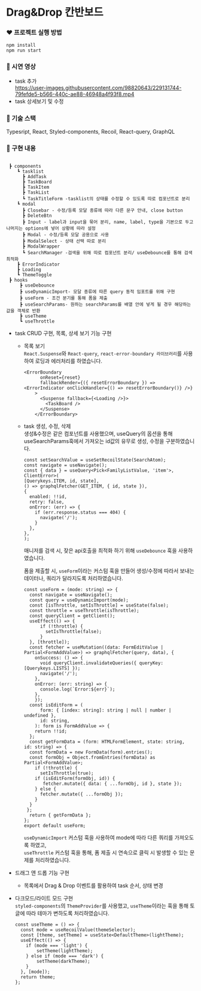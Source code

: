 # Drag&Drop 칸반보드

### ❤ 프로젝트 실행 방법

```
npm install
npm run start
```

### 🧡 시연 영상

- task 추가  
  https://user-images.githubusercontent.com/98820643/229131744-79fefde5-b566-440c-ae88-46948a4f93f8.mp4
- task 상세보기 및 수정

### 💛 기술 스택

Typesript, React, Styled-components, Recoil, React-query, GraphQL

### 💚 구현 내용

```

 ┣ components
    ┗ tasklist
      ┣ AddTask
      ┣ TaskBoard
      ┣ TaskItem
      ┣ TaskList
      ┗ TaskTitleForm -tasklist의 상태를 수정할 수 있도록 따로 컴포넌트로 분리
    ┗ modal
      ┣ Closebar - 수정/등록 모달 종류에 따라 다른 문구 안내, close button
      ┣ DeleteBtn
      ┣ Input - label과 input을 묶어 분리, name, label, type을 기본으로 두고 나머지는 options에 넣어 상황에 따라 설정
      ┣ Modal - 수정/등록 모달 공용으로 사용
      ┣ ModalSelect - 상태 선택 따로 분리
      ┣ ModalWrapper
      ┗ SearchManager -검색을 위해 따로 컴포넌트 분리/ useDebounce를 통해 검색 최적화
    ┣ ErrorIndicator
    ┣ Loading
    ┗ ThemeToggle
 ┣ hooks
     ┣ useDebounce
     ┣ useDynamicImport- 모달 종류에 따른 query 동적 임포트를 위해 구현
     ┣ useForm - 조건 분기를 통해 폼을 제출
     ┣ useSearchParams- 원하는 searchParams를 배열 안에 넣게 될 경우 해당하는 값을 객체로 반환
     ┣ useTheme
     ┗ useThrottle
```

- task CRUD 구현, 목록, 상세 보기 기능 구현

  - 목록 보기  
    `React.Suspense`와 `React-query`, `react-error-boundary 라이브러리`를 사용하여 로딩과 에러처리를 하였습니다.

    ```
    <ErrorBoundary
          onReset={reset}
          fallbackRender={({ resetErrorBoundary }) => <ErrorIndicator onClickHandler={() => resetErrorBoundary()} />}
        >
          <Suspense fallback={<Loading />}>
            <TaskBoard />
          </Suspense>
        </ErrorBoundary>

    ```

  - task 생성, 수정, 삭제  
    생성&수정은 같은 컴포넌트를 사용했으며, useQuery의 옵션을 통해 useSearchParams훅에서 가져오는 id값의 유무로 생성, 수정을 구분하였습니다.

    ```
    const setSearchValue = useSetRecoilState(SearchAtom);
    const navigate = useNavigate();
    const { data } = useQuery<Pick<FamilyListValue, 'item'>, ClientError>(
    [Querykeys.ITEM, id, state],
    () => graphqlFetcher(GET_ITEM, { id, state }),
    {
      enabled: !!id,
      retry: false,
      onError: (err) => {
        if (err.response.status === 404) {
          navigate('/');
        }
      },
    },
    );

    ```

    매니저를 검색 시, 잦은 api호출을 최적화 하기 위해 `useDebounce` 훅을 사용하였습니다.

    폼을 제출할 시, `useForm`이라는 커스텀 훅을 만들어 생성/수정에 따라서 보내는 데이터나, 쿼리가 달라지도록 처리하였습니다.

    ```
    const useForm = (mode: string) => {
      const navigate = useNavigate();
      const query = useDynamicImport(mode);
      const [isThrottle, setIsThrottle] = useState(false);
      const throttle = useThrottle(isThrottle);
      const queryClient = getClient();
      useEffect(() => {
          if (!throttle) {
            setIsThrottle(false);
          }
      }, [throttle]);
      const fetcher = useMutation((data: FormEditValue | Partial<FormAddValue>) => graphqlFetcher(query, data), {
        onSuccess: () => {
          void queryClient.invalidateQueries({ queryKey: [Querykeys.LISTS] });
          navigate('/');
        },
        onError: (err: string) => {
          console.log(`Error:${err}`);
        },
        });
      const isEditForm = (
          form: { [index: string]: string | null | number | undefined },
          id: string,
        ): form is FormAddValue => {
        return !!id;
      };
      const getFormData = (form: HTMLFormElement, state: string, id: string) => {
      const formData = new FormData(form).entries();
      const formObj = Object.fromEntries(formData) as Partial<FormAddValue>;
        if (!throttle) {
          setIsThrottle(true);
        if (isEditForm(formObj, id)) {
           fetcher.mutate({ data: { ...formObj, id }, state });
        } else {
          fetcher.mutate({ ...formObj });
        }
      }
     };
      return { getFormData };
    };
    export default useForm;
    ```

    `useDynamicImport` 커스텀 훅을 사용하여 mode에 따라 다른 쿼리를 가져오도록 하였고,  
    `useThrottle` 커스텀 훅을 통해, 폼 제출 시 연속으로 클릭 시 발생할 수 있는 문제를 처리하였습니다.

- 드래그 앤 드롭 기능 구현
  - 목록에서 Drag & Drop 이벤트를 활용하여 task 순서, 상태 변경
- 다크모드/라이트 모드 구현  
   `styled-components`의 `ThemeProvider`를 사용했고, `useTheme`이라는 훅을 통해 토글에 따라 테마가 변하도록 처리하였습니다.

  ```
  const useTheme = () => {
    const mode = useRecoilValue(themeSelector);
    const [theme, setTheme] = useState<DefaultTheme>(lightTheme);
    useEffect(() => {
      if (mode === 'light') {
          setTheme(lightTheme);
      } else if (mode === 'dark') {
          setTheme(darkTheme);
      }
    }, [mode]);
    return theme;
  };

  ```
